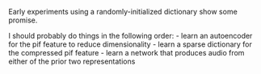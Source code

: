 Early experiments using a randomly-initialized dictionary show some promise.

I should probably do things in the following order:
    - learn an autoencoder for the pif feature to reduce dimensionality
    - learn a sparse dictionary for the compressed pif feature
    - learn a network that produces audio from either of the prior two representations